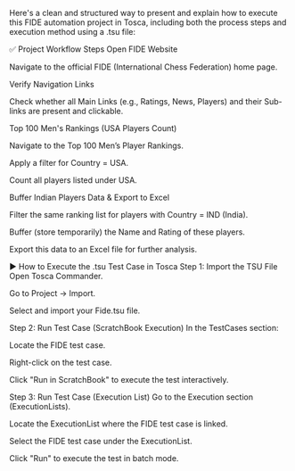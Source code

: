 Here's a clean and structured way to present and explain how to execute this FIDE automation project in Tosca, including both the process steps and execution method using a .tsu file:

✅ Project Workflow Steps
Open FIDE Website

Navigate to the official FIDE (International Chess Federation) home page.

Verify Navigation Links

Check whether all Main Links (e.g., Ratings, News, Players) and their Sub-links are present and clickable.

Top 100 Men's Rankings (USA Players Count)

Navigate to the Top 100 Men’s Player Rankings.

Apply a filter for Country = USA.

Count all players listed under USA.

Buffer Indian Players Data & Export to Excel

Filter the same ranking list for players with Country = IND (India).

Buffer (store temporarily) the Name and Rating of these players.

Export this data to an Excel file for further analysis.

▶️ How to Execute the .tsu Test Case in Tosca
Step 1: Import the TSU File
Open Tosca Commander.

Go to Project → Import.

Select and import your Fide.tsu file.

Step 2: Run Test Case (ScratchBook Execution)
In the TestCases section:

Locate the FIDE test case.

Right-click on the test case.

Click "Run in ScratchBook" to execute the test interactively.

Step 3: Run Test Case (Execution List)
Go to the Execution section (ExecutionLists).

Locate the ExecutionList where the FIDE test case is linked.

Select the FIDE test case under the ExecutionList.

Click "Run" to execute the test in batch mode.

